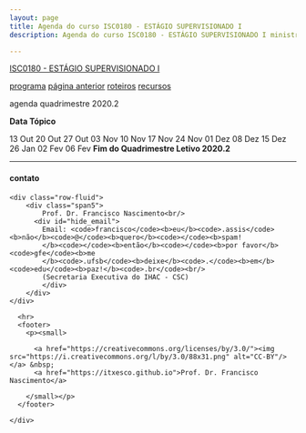 ```yaml
---
layout: page
title: Agenda do curso ISC0180 - ESTÁGIO SUPERVISIONADO I
description: Agenda do curso ISC0180 - ESTÁGIO SUPERVISIONADO I ministrado por Francisco de Assis Nascimento Junior

---
```


[ISC0180 - ESTÁGIO SUPERVISIONADO I](https://itxesco.github.io/aulas/ISC0180/index.html)
         
[programa](https://itxesco.github.io/aulas/ISC0180/programa.html)
[página anterior](https://itxesco.github.io/pages/ensino.html)
[roteiros](https://itxesco.github.io/aulas/ISC0180/roteiros.html)
[recursos](https://itxesco.github.io/aulas/ISC0180/recursos.html)

agenda quadrimestre 2020.2

**Data           Tópico**

13 Out
20 Out
27 Out
03 Nov
10 Nov
17 Nov
24 Nov
01 Dez
08 Dez
15 Dez
26 Jan
02 Fev
06 Fev **Fim do Quadrimestre Letivo 2020.2**





---

<div class="container">
<h4><a name="contact"></a>contato</h4>

    <div class="row-fluid">
        <div class="span5">
            Prof. Dr. Francisco Nascimento<br/>
          <div id="hide_email">
            Email: <code>francisco</code><b>eu</b><code>.assis</code><b>não</b><code>@</code><b>quero</b><code></code><b>spam!
            </b><code></code><b>então</b><code></code><b>por favor</b><code>gfe</code><b>me
            </b><code>.ufsb</code><b>deixe</b><code>.</code><b>em</b><code>edu</code><b>paz!</b><code>.br</code><br/>
            (Secretaria Executiva do IHAC - CSC)
            </div>
        </div>
    </div>
</div>





        

      <hr>
      <footer>
        <p><small>
  <!-- start of Karl's footer; modify this part -->
          <a href="https://creativecommons.org/licenses/by/3.0/"><img src="https://i.creativecommons.org/l/by/3.0/88x31.png" alt="CC-BY"/></a> &nbsp;
          <a href="https://itxesco.github.io">Prof. Dr. Francisco Nascimento</a>
  <!-- end of Karl's footer; modify this part -->
        </small></p>
      </footer>

    </div>

    
  </body>
</html>

